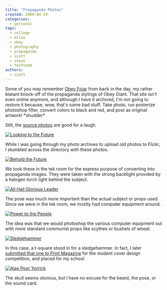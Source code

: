 ```yaml
---
title: "Propaganda Photos"
created: 2009-04-29
categories:
  - personal
tags:
  - college
  - miles
  - obey
  - photography
  - propaganda
  - scott
  - steve
  - techteam
authors:
  - scott
---
```


Some of you may remember [Obey Fojar](http://web.archive.org/web/20020330150933/http://obey.fojar.com/) from back in the day, my rather blatant knock-off of the propaganda stylings of Obey Giant. That site isn't even online anymore, and although I have it archived, I'm not going to restore it because, wow, that's some bad stuff. Take photo, run posterize photoshop filter, convert colors to black and red, and post as original artwork! \*shudder\*

Still, the [source photos](http://www.flickr.com/photos/spaceninja/sets/72157607867852760/) are good for a laugh.

[![Looking to the Future](/images/2926456096_057c5cbb2c.jpg)](http://www.flickr.com/photos/spaceninja/2926456096/)

While I was going through my photo archives to upload old photos to Flickr, I stumbled across the directory with these photos.

[![Behold the Future](/images/2926455808_1ab67c7e3c_m.jpg)](http://www.flickr.com/photos/spaceninja/2926455808/)

We took these in the tek room for the express purpose of converting into propaganda images. They were taken with the strong backlight provided by a halogen torch light behind the subject.

[![All Hail Glorious Leader](/images/2926455754_0c231502ab_m.jpg)](http://www.flickr.com/photos/spaceninja/2926455754/)

The pose was much more important than the actual subject or props used. Since we were in the tek room, we mostly had computer equipment around.

[![Power to the People](/images/2926456236_0f01b4a427_m.jpg)](http://www.flickr.com/photos/spaceninja/2926456236/)

The idea was that we would photoshop the various computer equipment out with more standard communist props like scythes or bushels of wheat.

[![Sledgehammer](/images/2925604037_4152f6d8d9_m.jpg)](http://www.flickr.com/photos/spaceninja/2925604037/)

In this case, a t-square stood in for a sledgehammer. In fact, I later [submitted that one to Print Magazine](http://web.archive.org/web/20021204031351/www.spaceninja.com/port/images/print.m.html) for the student cover design competition, and placed for my school.

[![Alas Poor Yorrick](/images/2925604437_f5e00a6e05.jpg)](http://www.flickr.com/photos/spaceninja/2925604437/)

The skull seems obvious, but I have no excuse for the beard, the pose, or the sound card.
